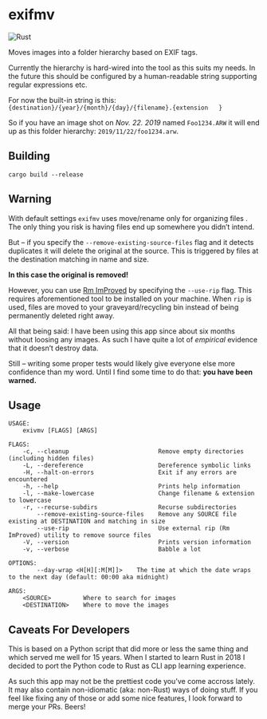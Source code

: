 # exifmv

![Rust](https://github.com/virtualritz/exifmv/workflows/Rust/badge.svg)

Moves images into a folder hierarchy based on EXIF tags.

Currently the hierarchy is hard-wired into the tool as this suits my needs.
In the future this should be configured by a human-readable string supporting regular expressions etc.

For now the built-in string is this:
`{destination}/{year}/{month}/{day}/{filename}.{extension   }`

So if you have an image shot on *Nov. 22. 2019* named `Foo1234.ARW` it will end up as this folder hierarchy:
`2019/11/22/foo1234.arw`.


## Building

```
cargo build --release
```

## Warning

With default settings `exifmv` uses move/rename only for organizing files . The only thing you risk is having files end up somewhere you didn’t intend.

But – if you specify the `--remove-existing-source-files` flag and it detects duplicates it will delete the original at the source. This is triggered by files at the destination matching in name and size.

**In this case the original is removed!**

However, you can use [Rm ImProved](https://github.com/nivekuil/rip) by specifying the `--use-rip` flag. This requires aforementioned tool to be installed on your machine. When `rip` is used, files are moved to your graveyard/recycling bin instead of being permanently deleted right away.

All that being said: I have been using this app since about six months without loosing any images. As such I have quite a lot of _empirical_ evidence that it doesn’t destroy data.

Still – writing some proper tests would likely give everyone else more confidence than my word. Until I find some time to do that: **you have been warned.**


## Usage

```
USAGE:
    exivmv [FLAGS] [ARGS]

FLAGS:
    -c, --cleanup                         Remove empty directories (including hidden files)
    -L, --dereference                     Dereference symbolic links
    -H, --halt-on-errors                  Exit if any errors are encountered
    -h, --help                            Prints help information
    -l, --make-lowercase                  Change filename & extension to lowercase
    -r, --recurse-subdirs                 Recurse subdirectories
        --remove-existing-source-files    Remove any SOURCE file existing at DESTINATION and matching in size
        --use-rip                         Use external rip (Rm ImProved) utility to remove source files
    -V, --version                         Prints version information
    -v, --verbose                         Babble a lot

OPTIONS:
        --day-wrap <H[H][:M[M]]>    The time at which the date wraps to the next day (default: 00:00 aka midnight)

ARGS:
    <SOURCE>         Where to search for images
    <DESTINATION>    Where to move the images
```

## Caveats For Developers

This is based on a Python script that did more or less the same thing and which served me well for 15 years. When I started to learn Rust in 2018 I decided to port the Python code to Rust as CLI app learning experience.

As such this app may not be the prettiest code you’ve come accross lately. It may also contain non-idiomatic (aka: non-Rust) ways of doing stuff. If you feel like fixing any of those or add some nice features, I look forward to merge your PRs. Beers!
